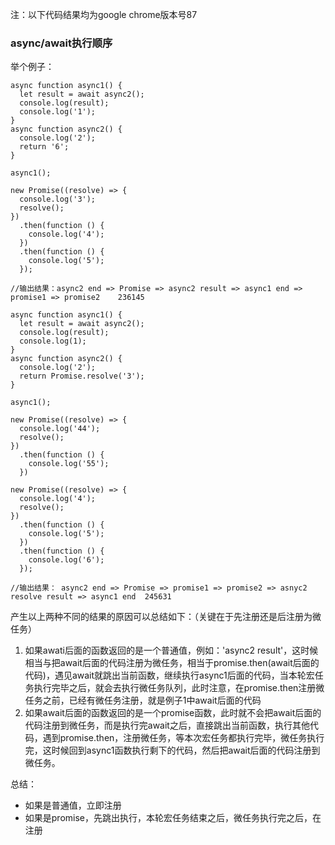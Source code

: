 注：以下代码结果均为google chrome版本号87

### async/await执行顺序
举个例子：
```
async function async1() {
  let result = await async2();
  console.log(result);
  console.log('1');
}
async function async2() {
  console.log('2');
  return '6';
}

async1();

new Promise((resolve) => {
  console.log('3');
  resolve();
})
  .then(function () {
    console.log('4');
  })
  .then(function () {
    console.log('5');
  });

//输出结果：async2 end => Promise => async2 result => async1 end => promise1 => promise2    236145
```
```
async function async1() {
  let result = await async2();
  console.log(result);
  console.log(1);
}
async function async2() {
  console.log('2');
  return Promise.resolve('3');
}

async1();

new Promise((resolve) => {
  console.log('44');
  resolve();
})
  .then(function () {
    console.log('55');
  })

new Promise((resolve) => {
  console.log('4');
  resolve();
})
  .then(function () {
    console.log('5');
  })
  .then(function () {
    console.log('6');
  });

//输出结果： async2 end => Promise => promise1 => promise2 => asnyc2 resolve result => async1 end  245631
```
产生以上两种不同的结果的原因可以总结如下：（关键在于先注册还是后注册为微任务）
1. 如果awati后面的函数返回的是一个普通值，例如：'async2 result'，这时候相当与把await后面的代码注册为微任务，相当于promise.then(await后面的代码)，遇见await就跳出当前函数，继续执行async1后面的代码，当本轮宏任务执行完毕之后，就会去执行微任务队列，此时注意，在promise.then注册微任务之前，已经有微任务注册，就是例子1中await后面的代码
2. 如果await后面的函数返回的是一个promise函数，此时就不会把await后面的代码注册到微任务，而是执行完await之后，直接跳出当前函数，执行其他代码，遇到promise.then，注册微任务，等本次宏任务都执行完毕，微任务执行完，这时候回到async1函数执行剩下的代码，然后把await后面的代码注册到微任务。

总结：
- 如果是普通值，立即注册
- 如果是promise，先跳出执行，本轮宏任务结束之后，微任务执行完之后，在注册